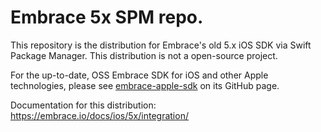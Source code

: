 # Embrace 5x SPM repo.  

This repository is the distribution for Embrace's old 5.x iOS SDK via Swift Package Manager. This distribution is not a open-source project. 

For the up-to-date, OSS Embrace SDK for iOS and other Apple technologies, please see [embrace-apple-sdk](https://github.com/embrace-io/embrace-apple-sdk/) on its GitHub page.

Documentation for this distribution: https://embrace.io/docs/ios/5x/integration/ 
